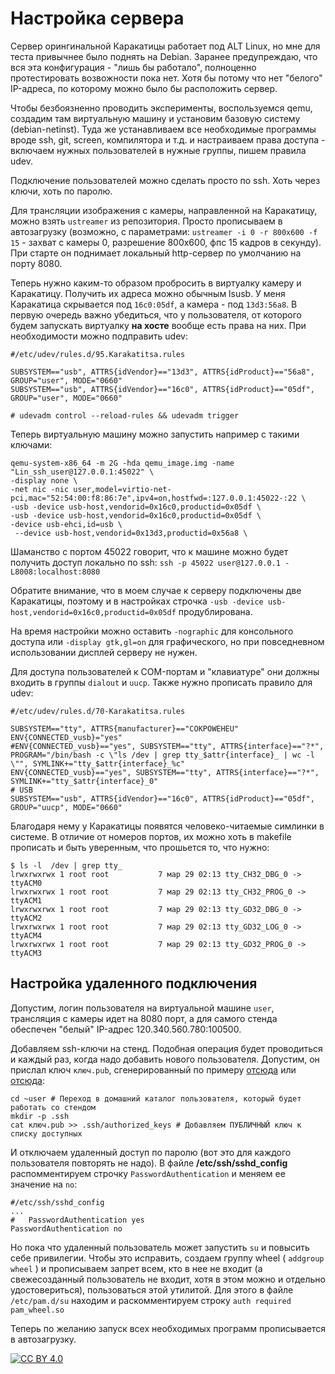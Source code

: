 # Настройка сервера

Сервер орингинальной Каракатицы работает под ALT Linux, но мне для теста привычнее было поднять на Debian. Заранее предупреждаю, что вся эта конфигурация - "лишь бы работало", полноценно протестировать возвожности пока нет. Хотя бы потому что нет "белого" IP-адреса, по которому можно было бы расположить сервер.

Чтобы безбоязненно проводить эксперименты, воспользуемся qemu, создадим там виртуальную машину и установим базовую систему (debian-netinst). Туда же устанавливаем все необходимые программы вроде ssh, git, screen, компилятора и т.д. и настраиваем права доступа - включаем нужных пользователей в нужные группы, пишем правила udev.

Подключение пользователей можно сделать просто по ssh. Хоть через ключи, хоть по паролю.

Для трансляции изображения с камеры, направленной на Каракатицу, можно взять ```ustreamer``` из репозитория. Просто прописываем в автозагрузку (возможно, с параметрами: ```ustreamer -i 0 -r 800x600 -f 15``` - захват с камеры 0, разрешение 800x600, фпс 15 кадров в секунду). При старте он поднимает локальный http-сервер по умолчанию на порту 8080.

Теперь нужно каким-то образом пробросить в виртуалку камеру и Каракатицу. Получить их адреса можно обычным lsusb. У меня Каракатица скрывается под ```16c0:05df```, а камера - под ```13d3:56a8```. В первую очередь важно убедиться, что у пользователя, от которого будем запускать виртуалку **на хосте** вообще есть права на них. При необходимости можно подправить udev:

```
#/etc/udev/rules.d/95.Karakatitsa.rules

SUBSYSTEM=="usb", ATTRS{idVendor}=="13d3", ATTRS{idProduct}=="56a8", GROUP="user", MODE="0660"
SUBSYSTEM=="usb", ATTRS{idVendor}=="16c0", ATTRS{idProduct}=="05df", GROUP="user", MODE="0660"
```

```
# udevadm control --reload-rules && udevadm trigger
```

Теперь виртуальную машину можно запустить например с такими ключами:

```
qemu-system-x86_64 -m 2G -hda qemu_image.img -name "Lin_ssh_user@127.0.0.1:45022" \
-display none \
-net nic -nic user,model=virtio-net-pci,mac="52:54:00:f8:86:7e",ipv4=on,hostfwd=:127.0.0.1:45022-:22 \
-usb -device usb-host,vendorid=0x16c0,productid=0x05df \
-usb -device usb-host,vendorid=0x16c0,productid=0x05df \
-device usb-ehci,id=usb \
 --device usb-host,vendorid=0x13d3,productid=0x56a8 \
```

Шаманство с портом 45022 говорит, что к машине можно будет получить доступ локально по ssh: ```ssh -p 45022 user@127.0.0.1 -L8008:localhost:8080 ```

Обратите внимание, что в моем случае к серверу подключены две Каракатицы, поэтому и в настройках строчка ```-usb -device usb-host,vendorid=0x16c0,productid=0x05df``` продублирована.

На время настройки можно оставить ```-nographic``` для консольного доступа или ```-display gtk,gl=on``` для графического, но при повседневном использовании дисплей серверу не нужен.

Для доступа пользователей к COM-портам и "клавиатуре" они должны входить в группы ```dialout``` и ```uucp```. Также нужно прописать правило для udev:

```
#/etc/udev/rules.d/70-Karakatitsa.rules 

SUBSYSTEM=="tty", ATTRS{manufacturer}=="COKPOWEHEU" ENV{CONNECTED_vusb}="yes"
#ENV{CONNECTED_vusb}=="yes", SUBSYSTEM=="tty", ATTRS{interface}=="?*", PROGRAM="/bin/bash -c \"ls /dev | grep tty_$attr{interface}_ | wc -l \"", SYMLINK+="tty_$attr{interface}_%c"
ENV{CONNECTED_vusb}=="yes", SUBSYSTEM=="tty", ATTRS{interface}=="?*", SYMLINK+="tty_$attr{interface}_0"
# USB
SUBSYSTEM=="usb", ATTRS{idVendor}=="16c0", ATTRS{idProduct}=="05df", GROUP="uucp", MODE="0660"
```

Благодаря нему у Каракатицы появятся человеко-читаемые симлинки в системе. В отличие от номеров портов, их можно хоть в makefile прописать и быть уверенным, что прошьется то, что нужно:

```
$ ls -l  /dev | grep tty_
lrwxrwxrwx 1 root root           7 мар 29 02:13 tty_CH32_DBG_0 -> ttyACM0
lrwxrwxrwx 1 root root           7 мар 29 02:13 tty_CH32_PROG_0 -> ttyACM1
lrwxrwxrwx 1 root root           7 мар 29 02:13 tty_GD32_DBG_0 -> ttyACM2
lrwxrwxrwx 1 root root           7 мар 29 02:13 tty_GD32_LOG_0 -> ttyACM4
lrwxrwxrwx 1 root root           7 мар 29 02:13 tty_GD32_PROG_0 -> ttyACM3
```

## Настройка удаленного подключения

Допустим, логин пользователя на виртуальной машине ```user```, трансляция с камеры идет на 8080 порт, а для самого стенда обеспечен "белый" IP-адрес 120.340.560.780:100500.

Добавляем ssh-ключи на стенд. Подобная операция будет проводиться и каждый раз, когда надо добавить нового пользователя. Допустим, он прислал ключ ```ключ.pub```, сгенерированный по примеру [отсюда](Remote_lin.md) или [отсюда](Remote_win.md):

```
cd ~user # Переход в домашний каталог пользователя, который будет работать со стендом
mkdir -p .ssh
cat ключ.pub >> .ssh/authorized_keys # Добавляем ПУБЛИЧНЫЙ ключ к списку доступных
```

И отключаем удаленный доступ по паролю (вот это для каждого пользователя повторять не надо). В файле **/etc/ssh/sshd_config** распомментируем строчку ```PasswordAuthentication``` и меняем ее значение на ```no```:

```
#/etc/ssh/sshd_config
...
#   PasswordAuthentication yes
PasswordAuthentication no
```

Но пока что удаленный пользователь может запустить ```su``` и повысить себе привилегии. Чтобы это исправить, создаем группу wheel ( ```addgroup wheel``` ) и прописываем запрет всем, кто в нее не входит (а свежесозданный пользователь не входит, хотя в этом можно и отдельно удостовериться), пользоваться этой утилитой. Для этого в файле ```/etc/pam.d/su``` находим и раскомментируем строку ```auth required pam_wheel.so```

Теперь по желанию запуск всех необходимых программ прописывается в автозагрузку.

[![CC BY 4.0][cc-by-image]][cc-by]

[cc-by]: http://creativecommons.org/licenses/by/4.0/

[cc-by-image]: https://i.creativecommons.org/l/by/4.0/88x31.png

[cc-by-shield]: https://img.shields.io/badge/License-CC%20BY%204.0-lightgrey.svg